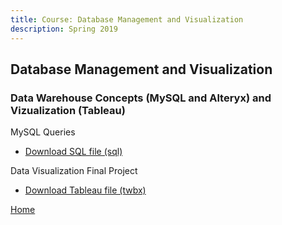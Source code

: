 ```yaml
---
title: Course: Database Management and Visualization
description: Spring 2019
---
```


## Database Management and Visualization
### Data Warehouse Concepts (MySQL and Alteryx) and Vizualization (Tableau)

MySQL Queries
- [Download SQL file (sql)](BankingQueries.sql)

Data Visualization Final Project
- [Download Tableau file (twbx)](DBMVFinalGroupProject.twbx)

[Home](https://cherylngo.github.io/)
